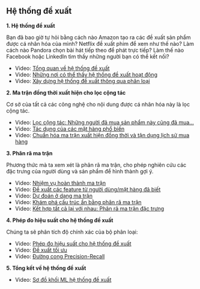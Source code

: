 ## Hệ thống đề xuất

**1. Hệ thống đề xuất**

Bạn đã bao giờ tự hỏi bằng cách nào Amazon tạo ra các đề xuất sản phẩm được cá nhân hóa của mình? Netflix đề xuất phim để xem như thế nào? Làm cách nào Pandora chọn bài hát tiếp theo để phát trực tiếp? Làm thế nào Facebook hoặc LinkedIn tìm thấy những người bạn có thể kết nối?

- Video: [Tổng quan về hệ thống đề xuất](https://www.coursera.org/learn/ml-foundations/lecture/w7uDT/recommender-systems-overview)
- Video: [Những nơi có thể thấy hệ thống đề xuất hoạt động](https://www.coursera.org/learn/ml-foundations/lecture/ajLGN/where-we-see-recommender-systems-in-action) 
- Video: [Xây dựng hệ thống đề xuất thông qua phân loại](https://www.coursera.org/learn/ml-foundations/lecture/ucffT/building-a-recommender-system-via-classification) 

**2. Ma trận đồng thời xuất hiện cho lọc cộng tác**

Cơ sở của tất cả các công nghệ cho nội dung được cá nhân hóa này là lọc cộng tác.

- Video: [Lọc cộng tác: Những người đã mua sản phẩm này cũng đã mua…](https://www.coursera.org/learn/ml-foundations/lecture/CdmdR/collaborative-filtering-people-who-bought-this-also-bought) 
- Video: [Tác dụng của các mặt hàng phổ biến](https://www.coursera.org/learn/ml-foundations/lecture/3rmRx/effect-of-popular-items) 
- Video: [Chuẩn hóa ma trận xuất hiện đồng thời và tận dụng lịch sử mua hàng](https://www.coursera.org/learn/ml-foundations/lecture/X8sqJ/normalizing-co-occurrence-matrices-and-leveraging-purchase-histories) 

**3. Phân rã ma trận**

Phương thức mà ta xem xét là phân rã ma trận, cho phép nghiên cứu các đặc trưng của người dùng và sản phẩm để hình thành gợi ý.

- Video: [Nhiệm vụ hoàn thành ma trận](https://www.coursera.org/learn/ml-foundations/lecture/1Blxo/the-matrix-completion-task) 
- Video: [Đề xuất các feature từ người dùng/mặt hàng đã biết](https://www.coursera.org/learn/ml-foundations/lecture/ejs8C/recommendations-from-known-user-item-features) 
- Video: [Dự đoán ở dạng ma trận](https://www.coursera.org/learn/ml-foundations/lecture/2QTct/predictions-in-matrix-form) 
- Video: [Khám phá cấu trúc ẩn bằng phân rã ma trận](https://www.coursera.org/learn/ml-foundations/lecture/59IAP/discovering-hidden-structure-by-matrix-factorization) 
- Video: [Kết hợp tất cả lại với nhau: Phân rã ma trận đặc trưng](https://www.coursera.org/learn/ml-foundations/lecture/FDSVJ/bringing-it-all-together-featurized-matrix-factorization) 

**4. Phép đo hiệu suất cho hệ thống đề xuất**

Chúng ta sẽ phân tích độ chính xác của bộ phân loại:

- Video: [Phép đo hiệu suất cho hệ thống đề xuất](https://www.coursera.org/learn/ml-foundations/lecture/UvnBI/a-performance-metric-for-recommender-systems) 
- Video: [Đề xuất tối ưu](https://www.coursera.org/learn/ml-foundations/lecture/4EQc2/optimal-recommenders) 
- Video: [Đường cong Precision-Recall](https://www.coursera.org/learn/ml-foundations/lecture/H6qZY/precision-recall-curves) 

**5. Tổng kết về hệ thống đề xuất**

- Video: [Sơ đồ khối ML hệ thống đề xuất](https://www.coursera.org/learn/ml-foundations/lecture/Asrhv/recommender-systems-ml-block-diagram) 


